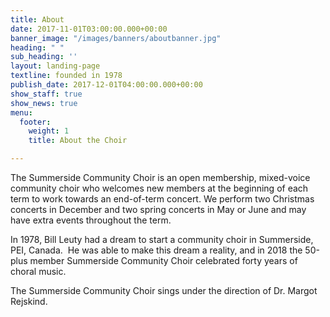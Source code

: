 ```yaml
---
title: About
date: 2017-11-01T03:00:00.000+00:00
banner_image: "/images/banners/aboutbanner.jpg"
heading: " "
sub_heading: ''
layout: landing-page
textline: founded in 1978
publish_date: 2017-12-01T04:00:00.000+00:00
show_staff: true
show_news: true
menu:
  footer:
    weight: 1
    title: About the Choir

---
```

The Summerside Community Choir is an open membership, mixed-voice community choir who welcomes new members at the beginning of each term to work towards an end-of-term concert. We perform two Christmas concerts in December and two spring concerts in May or June and may have extra events throughout the term.

In 1978, Bill Leuty had a dream to start a community choir in Summerside, PEI, Canada.  He was able to make this dream a reality, and in 2018 the 50-plus member Summerside Community Choir celebrated forty years of choral music.

The Summerside Community Choir sings under the direction of Dr. Margot Rejskind.
